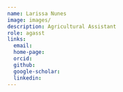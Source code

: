 ```yaml
---
name: Larissa Nunes
image: images/
description: Agricultural Assistant
role: agasst
links:
  email: 
  home-page: 
  orcid: 
  github: 
  google-scholar: 
  linkedin: 
---
```

